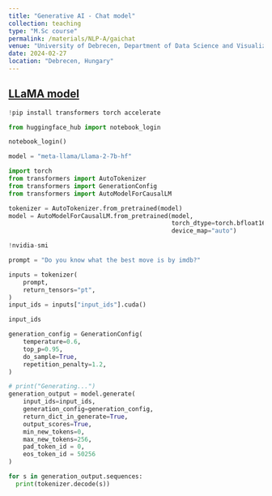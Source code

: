 ```yaml
---
title: "Generative AI - Chat model"
collection: teaching
type: "M.Sc course"
permalink: /materials/NLP-A/gaichat
venue: "University of Debrecen, Department of Data Science and Visualization"
date: 2024-02-27
location: "Debrecen, Hungary"
---
```


## [LLaMA model](https://ai.meta.com/llama/)

```python
!pip install transformers torch accelerate
```

```python
from huggingface_hub import notebook_login

notebook_login()
```

```python
model = "meta-llama/Llama-2-7b-hf"
```

```python
import torch
from transformers import AutoTokenizer
from transformers import GenerationConfig
from transformers import AutoModelForCausalLM
```

```python
tokenizer = AutoTokenizer.from_pretrained(model)
model = AutoModelForCausalLM.from_pretrained(model,
                                             torch_dtype=torch.bfloat16,
                                             device_map="auto")
```

```python
!nvidia-smi
```

```python
prompt = "Do you know what the best move is by imdb?"
```

```python
inputs = tokenizer(
    prompt,
    return_tensors="pt",
)
input_ids = inputs["input_ids"].cuda()

input_ids
```

```python
generation_config = GenerationConfig(
    temperature=0.6,
    top_p=0.95,
    do_sample=True,
    repetition_penalty=1.2,
)
```

```python
# print("Generating...")
generation_output = model.generate(
    input_ids=input_ids,
    generation_config=generation_config,
    return_dict_in_generate=True,
    output_scores=True,
    min_new_tokens=0,
    max_new_tokens=256,
    pad_token_id = 0,
    eos_token_id = 50256
)
```

```python
for s in generation_output.sequences:
  print(tokenizer.decode(s))
```